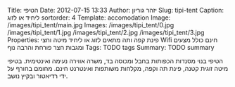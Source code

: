 Title: הטיפי
Date: 2012-07-15 13:33
Author: יזהר גוריון
Slug: tipi-tent
Caption: ליחיד או לזוג
sortorder: 4
Template: accomodation
Image: /images/tipi_tent/main.jpg
Images: /images/tipi_tent/0.jpg
        /images/tipi_tent/1.jpg
        /images/tipi_tent/2.jpg
        /images/tipi_tent/3.jpg
Properties: פינת קפה ותה
            מתאים לזוג או ליחיד
            מיטה וחצי
            Wifi חינם
            כולל מצעים ומגבות
            חצר פורחת והרבה נוף
Tags: TODO tags
Summary: TODO summary

הטיפי בנוי מסנדות הכפותות בחבל ומכוסה בד, משרה אווירה נעימה ואינטימית. בטיפי מיטה זוגית קטנה, פינת תה וקפה, מקלחות משותפות ואינטרנט חינם. מחומם בחורף על ידי רדיאטור ובקיץ נושב.
